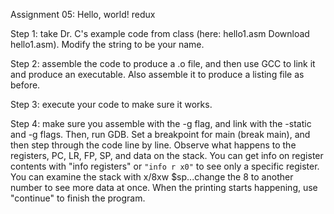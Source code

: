 Assignment 05: Hello, world! redux

Step 1: take Dr. C's example code from class (here: hello1.asm  Download hello1.asm).  Modify the string to be your name.

Step 2: assemble the code to produce a .o file, and then use GCC to link it and produce an executable.  Also assemble it to produce a listing file as before.

Step 3: execute your code to make sure it works.

Step 4: make sure you assemble with the -g flag, and link with the -static and -g flags.  Then, run GDB.  Set a breakpoint for main (break main), and then step through the code line by line.  Observe what happens to the registers, PC, LR, FP, SP, and data on the stack.  You can get info on register contents with "info registers" or `"info r x0"` to see only a specific register.  You can examine the stack with x/8xw $sp...change the 8 to another number to see more data at once.  When the printing starts happening, use "continue" to finish the program.